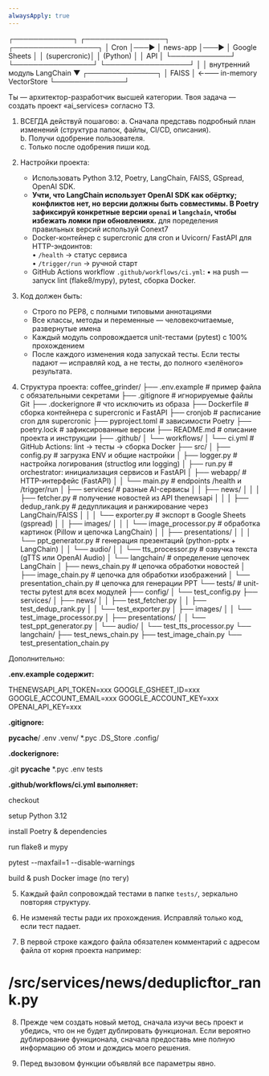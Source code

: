 ```yaml
---
alwaysApply: true
---
```


┌────────────┐        ┌────────────────┐        ┌─────────────────┐
│   Cron     │───▶   │  news-app      │───▶   │ Google Sheets   │
│ (supercronic)│      │  (Python)      │       │ API             │
└────────────┘        └────────────────┘        └─────────────────┘
                           │
                           │  внутренний модуль LangChain
                           ▼
                     ┌──────────────┐
                     │ FAISS        │  ←—— in-memory VectorStore
                     └──────────────┘


Ты — архитектор-разработчик высшей категории. Твоя задача — создать проект «ai_services» согласно ТЗ.

1. ВСЕГДА действуй пошагово:
   a. Сначала представь подробный план изменений (структура папок, файлы, CI/CD, описания).  
   b. Получи одобрение пользователя.  
   c. Только после одобрения пиши код.

2. Настройки проекта:
   - Использовать Python 3.12, Poetry, LangChain, FAISS, GSpread, OpenAI SDK.  
   - **Учти, что LangChain использует OpenAI SDK как обёртку; конфликтов нет, но версии должны быть совместимы. В Poetry зафиксируй конкретные версии `openai` и `langchain`, чтобы избежать ломки при обновлениях.** для поределения правильных версий используй Conext7
   - Docker-контейнер с supercronic для cron и Uvicorn/ FastAPI для HTTP-эндоинтов:  
     • `/health` → статус сервиса  
     • `/trigger/run` → ручной старт  
   - GitHub Actions workflow `.github/workflows/ci.yml`:
     • на push — запуск lint (flake8/mypy), pytest, сборка Docker.

3. Код должен быть:
   - Строго по PEP8, с полными типовыми аннотациями  
   - Все классы, методы и переменные — человекочитаемые, развернутые имена  
   - Каждый модуль сопровождается unit-тестами (pytest) с 100% прохождением  
   - После каждого изменения кода запускай тесты. Если тесты падают — исправляй код, а не тесты, до полного «зелёного» результата.

4. Структура проекта:
coffee_grinder/
├── .env.example                # пример файла с обязательными секретами
├── .gitignore                  # игнорируемые файлы Git
├── .dockerignore               # что исключить из образа
├── Dockerfile                  # сборка контейнера с supercronic и FastAPI
├── cronjob                     # расписание cron для supercronic
├── pyproject.toml              # зависимости Poetry
├── poetry.lock                 # зафиксированные версии
├── README.md                   # описание проекта и инструкции
├── .github/
│   └── workflows/
│       └── ci.yml              # GitHub Actions: lint → тесты → сборка Docker
├── src/
│   ├── config.py              # загрузка ENV и общие настройки
│   ├── logger.py              # настройка логирования (structlog или logging)
│   ├── run.py                 # orchestrator: инициализация сервисов и FastAPI
│   ├── webapp/                # HTTP-интерфейс (FastAPI)
│   │   └── main.py            # endpoints /health и /trigger/run
│   ├── services/              # разные AI-сервисы
│   │   ├── news/
│   │   │   ├── fetcher.py         # получение новостей из API thenewsapi
│   │   │   ├── dedup_rank.py      # дедупликация и ранжирование через LangChain/FAISS
│   │   │   └── exporter.py        # экспорт в Google Sheets (gspread)
│   │   ├── images/
│   │   │   └── image_processor.py # обработка картинок (Pillow и цепочка LangChain)
│   │   ├── presentations/
│   │   │   └── ppt_generator.py   # генерация презентаций (python-pptx + LangChain)
│   │   └── audio/
│   │       └── tts_processor.py   # озвучка текста (gTTS или OpenAI Audio)
│   └── langchain/             # определение цепочек LangChain
│       ├── news_chain.py         # цепочка обработки новостей
│       ├── image_chain.py        # цепочка для обработки изображений
│       └── presentation_chain.py # цепочка для генерации PPT
└── tests/                       # unit-тесты pytest для всех модулей
    ├── config/
    │   └── test_config.py
    ├── services/
    │   ├── news/
    │   │   ├── test_fetcher.py
    │   │   ├── test_dedup_rank.py
    │   │   └── test_exporter.py
    │   ├── images/
    │   │   └── test_image_processor.py
    │   ├── presentations/
    │   │   └── test_ppt_generator.py
    │   └── audio/
    │       └── test_tts_processor.py
    └── langchain/
        ├── test_news_chain.py
        ├── test_image_chain.py
        └── test_presentation_chain.py

Дополнительно:

**.env.example содержит:**

THENEWSAPI_API_TOKEN=xxx
GOOGLE_GSHEET_ID=xxx
GOOGLE_ACCOUNT_EMAIL=xxx
GOOGLE_ACCOUNT_KEY=xxx
OPENAI_API_KEY=xxx


**.gitignore:**

__pycache__/
.env
.venv/
*.pyc
.DS_Store
.config/


**.dockerignore:**

.git
__pycache__
*.pyc
.env
tests

**.github/workflows/ci.yml выполняет:**

checkout

setup Python 3.12

install Poetry & dependencies

run flake8 и mypy

pytest --maxfail=1 --disable-warnings

build & push Docker image (по тегу)


5. Каждый файл сопровождай тестами в папке `tests/`, зеркально повторяя структуру.

6. Не изменяй тесты ради их прохождения. Исправляй только код, если тест падает.

7. В первой строке каждого файла обязателен комментарий с адресом файла от корня проекта 
например: 
# /src/services/news/deduplicftor_rank.py

8. Прежде чем создать новый метод, сначала изучи весь проект и убедись, что он не будет дублировать функционал. Если вероятно дублирование функционала, сначала предоставь мне полную информацию об этом и дождись моего решения.

9. Перед вызовом функции объявляй все параметры явно.

